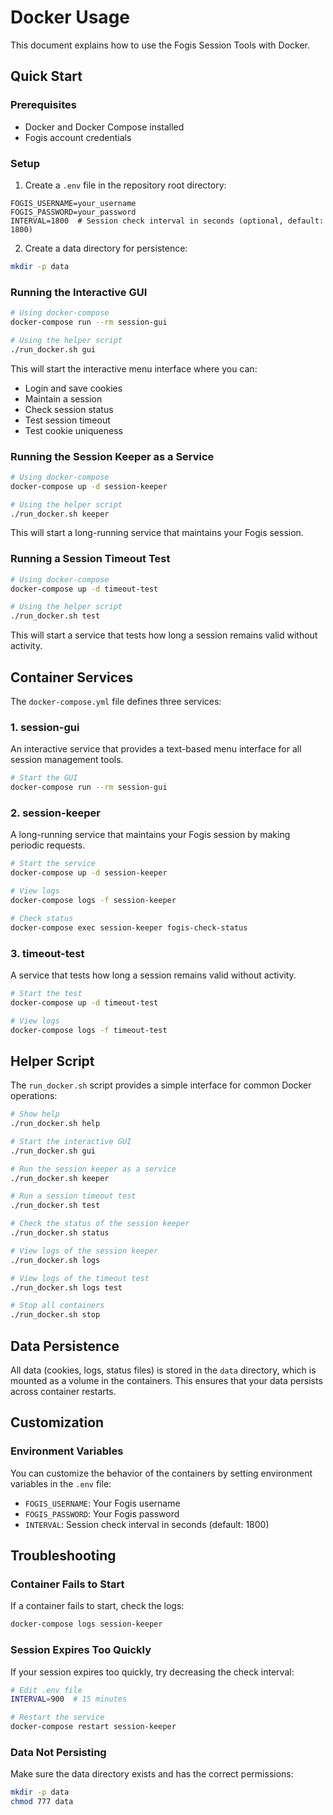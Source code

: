 # Docker Usage

This document explains how to use the Fogis Session Tools with Docker.

## Quick Start

### Prerequisites

- Docker and Docker Compose installed
- Fogis account credentials

### Setup

1. Create a `.env` file in the repository root directory:

```
FOGIS_USERNAME=your_username
FOGIS_PASSWORD=your_password
INTERVAL=1800  # Session check interval in seconds (optional, default: 1800)
```

2. Create a data directory for persistence:

```bash
mkdir -p data
```

### Running the Interactive GUI

```bash
# Using docker-compose
docker-compose run --rm session-gui

# Using the helper script
./run_docker.sh gui
```

This will start the interactive menu interface where you can:
- Login and save cookies
- Maintain a session
- Check session status
- Test session timeout
- Test cookie uniqueness

### Running the Session Keeper as a Service

```bash
# Using docker-compose
docker-compose up -d session-keeper

# Using the helper script
./run_docker.sh keeper
```

This will start a long-running service that maintains your Fogis session.

### Running a Session Timeout Test

```bash
# Using docker-compose
docker-compose up -d timeout-test

# Using the helper script
./run_docker.sh test
```

This will start a service that tests how long a session remains valid without activity.

## Container Services

The `docker-compose.yml` file defines three services:

### 1. session-gui

An interactive service that provides a text-based menu interface for all session management tools.

```bash
# Start the GUI
docker-compose run --rm session-gui
```

### 2. session-keeper

A long-running service that maintains your Fogis session by making periodic requests.

```bash
# Start the service
docker-compose up -d session-keeper

# View logs
docker-compose logs -f session-keeper

# Check status
docker-compose exec session-keeper fogis-check-status
```

### 3. timeout-test

A service that tests how long a session remains valid without activity.

```bash
# Start the test
docker-compose up -d timeout-test

# View logs
docker-compose logs -f timeout-test
```

## Helper Script

The `run_docker.sh` script provides a simple interface for common Docker operations:

```bash
# Show help
./run_docker.sh help

# Start the interactive GUI
./run_docker.sh gui

# Run the session keeper as a service
./run_docker.sh keeper

# Run a session timeout test
./run_docker.sh test

# Check the status of the session keeper
./run_docker.sh status

# View logs of the session keeper
./run_docker.sh logs

# View logs of the timeout test
./run_docker.sh logs test

# Stop all containers
./run_docker.sh stop
```

## Data Persistence

All data (cookies, logs, status files) is stored in the `data` directory, which is mounted as a volume in the containers. This ensures that your data persists across container restarts.

## Customization

### Environment Variables

You can customize the behavior of the containers by setting environment variables in the `.env` file:

- `FOGIS_USERNAME`: Your Fogis username
- `FOGIS_PASSWORD`: Your Fogis password
- `INTERVAL`: Session check interval in seconds (default: 1800)

## Troubleshooting

### Container Fails to Start

If a container fails to start, check the logs:

```bash
docker-compose logs session-keeper
```

### Session Expires Too Quickly

If your session expires too quickly, try decreasing the check interval:

```bash
# Edit .env file
INTERVAL=900  # 15 minutes

# Restart the service
docker-compose restart session-keeper
```

### Data Not Persisting

Make sure the data directory exists and has the correct permissions:

```bash
mkdir -p data
chmod 777 data
```
